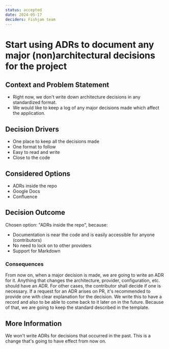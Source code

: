 ```yaml
---
status: accepted
date: 2024-05-17
deciders: Fishjam team
---
```

# Start using ADRs to document any major (non)architectural decisions for the project

## Context and Problem Statement

- Right now, we don't write down architecture decisions in any standardized format.
- We would like to keep a log of any major decisions made which affect the application.

## Decision Drivers

* One place to keep all the decisions made
* One format to follow
* Easy to read and write
* Close to the code

## Considered Options

* ADRs inside the repo
* Google Docs
* Confluence

## Decision Outcome

Chosen option: "ADRs inside the repo", because:

- Documentation is near the code and is easily accessible for anyone (contributors)
- No need to lock on to other providers
- Support for Markdown

### Consequences

From now on, when a major decision is made, we are going to write an ADR for it.
Anything that changes the architecture, provider, configuration, etc. should have an ADR. For other cases, the contributor shall decide if one is necessary.
If a request for an ADR arises on PR, it's recommended to provide one with clear explanation for the decision.
We write this to have a record and also to be able to come back to it later on in the future. Because of that, we are going to keep the standard described in the template.

## More Information

We won't write ADRs for decisions that occurred in the past. This is a change that's going to have effect from now on.
